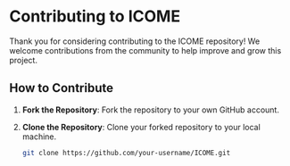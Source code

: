 # Contributing to ICOME

Thank you for considering contributing to the ICOME repository! We welcome contributions from the community to help improve and grow this project.

## How to Contribute

1. **Fork the Repository**: Fork the repository to your own GitHub account.

2. **Clone the Repository**: Clone your forked repository to your local machine.
   ```bash
   git clone https://github.com/your-username/ICOME.git
